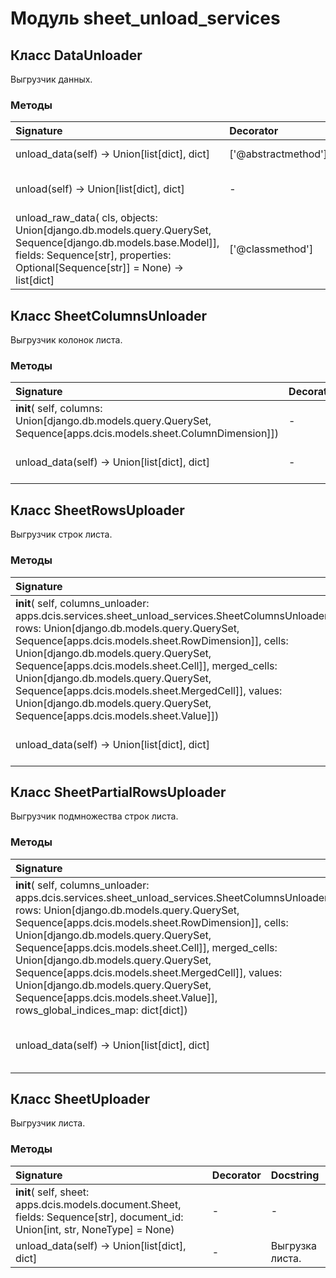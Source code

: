 # Модуль sheet_unload_services



## Класс DataUnloader

Выгрузчик данных.

### Методы

| Signature                                                                                                                                                                                      | Decorator           | Docstring                       |
| :--------------------------------------------------------------------------------------------------------------------------------------------------------------------------------------------- | :------------------ | :------------------------------ |
| unload_data(self) -> Union[list[dict], dict]                                                                                                                                                   | ['@abstractmethod'] | Выгрузка данных.                |
| unload(self) -> Union[list[dict], dict]                                                                                                                                                        | -                   | Выгрузка данных с учетом кеша.  |
| unload_raw_data( cls, objects: Union[django.db.models.query.QuerySet, Sequence[django.db.models.base.Model]], fields: Sequence[str], properties: Optional[Sequence[str]] = None) -> list[dict] | ['@classmethod']    | Выгрузка необработанных данных. |

## Класс SheetColumnsUnloader

Выгрузчик колонок листа.

### Методы

| Signature                                                                                                          | Decorator | Docstring               |
| :----------------------------------------------------------------------------------------------------------------- | :-------- | :---------------------- |
| __init__( self, columns: Union[django.db.models.query.QuerySet, Sequence[apps.dcis.models.sheet.ColumnDimension]]) | -         | -                       |
| unload_data(self) -> Union[list[dict], dict]                                                                       | -         | Выгрузка колонок листа. |

## Класс SheetRowsUploader

Выгрузчик строк листа.

### Методы

| Signature                                                                                                                                                                                                                                                                                                                                                                                                                                                                      | Decorator | Docstring             |
| :----------------------------------------------------------------------------------------------------------------------------------------------------------------------------------------------------------------------------------------------------------------------------------------------------------------------------------------------------------------------------------------------------------------------------------------------------------------------------- | :-------- | :-------------------- |
| __init__( self, columns_unloader: apps.dcis.services.sheet_unload_services.SheetColumnsUnloader, rows: Union[django.db.models.query.QuerySet, Sequence[apps.dcis.models.sheet.RowDimension]], cells: Union[django.db.models.query.QuerySet, Sequence[apps.dcis.models.sheet.Cell]], merged_cells: Union[django.db.models.query.QuerySet, Sequence[apps.dcis.models.sheet.MergedCell]], values: Union[django.db.models.query.QuerySet, Sequence[apps.dcis.models.sheet.Value]]) | -         | -                     |
| unload_data(self) -> Union[list[dict], dict]                                                                                                                                                                                                                                                                                                                                                                                                                                   | -         | Выгрузка строк листа. |

## Класс SheetPartialRowsUploader

Выгрузчик подмножества строк листа.

### Методы

| Signature                                                                                                                                                                                                                                                                                                                                                                                                                                                                                                           | Decorator | Docstring                       |
| :------------------------------------------------------------------------------------------------------------------------------------------------------------------------------------------------------------------------------------------------------------------------------------------------------------------------------------------------------------------------------------------------------------------------------------------------------------------------------------------------------------------ | :-------- | :------------------------------ |
| __init__( self, columns_unloader: apps.dcis.services.sheet_unload_services.SheetColumnsUnloader, rows: Union[django.db.models.query.QuerySet, Sequence[apps.dcis.models.sheet.RowDimension]], cells: Union[django.db.models.query.QuerySet, Sequence[apps.dcis.models.sheet.Cell]], merged_cells: Union[django.db.models.query.QuerySet, Sequence[apps.dcis.models.sheet.MergedCell]], values: Union[django.db.models.query.QuerySet, Sequence[apps.dcis.models.sheet.Value]], rows_global_indices_map: dict[dict]) | -         | -                               |
| unload_data(self) -> Union[list[dict], dict]                                                                                                                                                                                                                                                                                                                                                                                                                                                                        | -         | Частичная выгрузка строк листа. |

## Класс SheetUploader

Выгрузчик листа.

### Методы

| Signature                                                                                                                     | Decorator | Docstring       |
| :---------------------------------------------------------------------------------------------------------------------------- | :-------- | :-------------- |
| __init__( self, sheet: apps.dcis.models.document.Sheet, fields: Sequence[str], document_id: Union[int, str, NoneType] = None) | -         | -               |
| unload_data(self) -> Union[list[dict], dict]                                                                                  | -         | Выгрузка листа. |